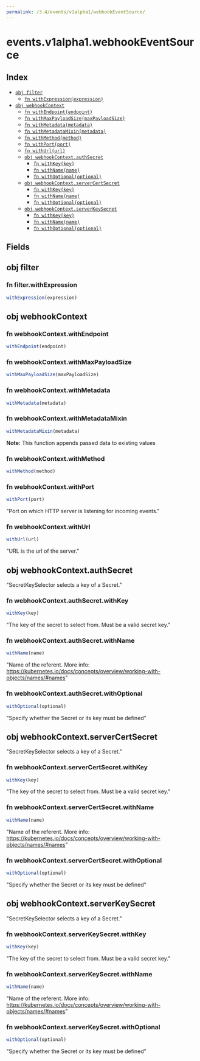 ```yaml
---
permalink: /3.4/events/v1alpha1/webhookEventSource/
---
```


# events.v1alpha1.webhookEventSource



## Index

* [`obj filter`](#obj-filter)
  * [`fn withExpression(expression)`](#fn-filterwithexpression)
* [`obj webhookContext`](#obj-webhookcontext)
  * [`fn withEndpoint(endpoint)`](#fn-webhookcontextwithendpoint)
  * [`fn withMaxPayloadSize(maxPayloadSize)`](#fn-webhookcontextwithmaxpayloadsize)
  * [`fn withMetadata(metadata)`](#fn-webhookcontextwithmetadata)
  * [`fn withMetadataMixin(metadata)`](#fn-webhookcontextwithmetadatamixin)
  * [`fn withMethod(method)`](#fn-webhookcontextwithmethod)
  * [`fn withPort(port)`](#fn-webhookcontextwithport)
  * [`fn withUrl(url)`](#fn-webhookcontextwithurl)
  * [`obj webhookContext.authSecret`](#obj-webhookcontextauthsecret)
    * [`fn withKey(key)`](#fn-webhookcontextauthsecretwithkey)
    * [`fn withName(name)`](#fn-webhookcontextauthsecretwithname)
    * [`fn withOptional(optional)`](#fn-webhookcontextauthsecretwithoptional)
  * [`obj webhookContext.serverCertSecret`](#obj-webhookcontextservercertsecret)
    * [`fn withKey(key)`](#fn-webhookcontextservercertsecretwithkey)
    * [`fn withName(name)`](#fn-webhookcontextservercertsecretwithname)
    * [`fn withOptional(optional)`](#fn-webhookcontextservercertsecretwithoptional)
  * [`obj webhookContext.serverKeySecret`](#obj-webhookcontextserverkeysecret)
    * [`fn withKey(key)`](#fn-webhookcontextserverkeysecretwithkey)
    * [`fn withName(name)`](#fn-webhookcontextserverkeysecretwithname)
    * [`fn withOptional(optional)`](#fn-webhookcontextserverkeysecretwithoptional)

## Fields

## obj filter



### fn filter.withExpression

```ts
withExpression(expression)
```



## obj webhookContext



### fn webhookContext.withEndpoint

```ts
withEndpoint(endpoint)
```



### fn webhookContext.withMaxPayloadSize

```ts
withMaxPayloadSize(maxPayloadSize)
```



### fn webhookContext.withMetadata

```ts
withMetadata(metadata)
```



### fn webhookContext.withMetadataMixin

```ts
withMetadataMixin(metadata)
```



**Note:** This function appends passed data to existing values

### fn webhookContext.withMethod

```ts
withMethod(method)
```



### fn webhookContext.withPort

```ts
withPort(port)
```

"Port on which HTTP server is listening for incoming events."

### fn webhookContext.withUrl

```ts
withUrl(url)
```

"URL is the url of the server."

## obj webhookContext.authSecret

"SecretKeySelector selects a key of a Secret."

### fn webhookContext.authSecret.withKey

```ts
withKey(key)
```

"The key of the secret to select from.  Must be a valid secret key."

### fn webhookContext.authSecret.withName

```ts
withName(name)
```

"Name of the referent. More info: https://kubernetes.io/docs/concepts/overview/working-with-objects/names/#names"

### fn webhookContext.authSecret.withOptional

```ts
withOptional(optional)
```

"Specify whether the Secret or its key must be defined"

## obj webhookContext.serverCertSecret

"SecretKeySelector selects a key of a Secret."

### fn webhookContext.serverCertSecret.withKey

```ts
withKey(key)
```

"The key of the secret to select from.  Must be a valid secret key."

### fn webhookContext.serverCertSecret.withName

```ts
withName(name)
```

"Name of the referent. More info: https://kubernetes.io/docs/concepts/overview/working-with-objects/names/#names"

### fn webhookContext.serverCertSecret.withOptional

```ts
withOptional(optional)
```

"Specify whether the Secret or its key must be defined"

## obj webhookContext.serverKeySecret

"SecretKeySelector selects a key of a Secret."

### fn webhookContext.serverKeySecret.withKey

```ts
withKey(key)
```

"The key of the secret to select from.  Must be a valid secret key."

### fn webhookContext.serverKeySecret.withName

```ts
withName(name)
```

"Name of the referent. More info: https://kubernetes.io/docs/concepts/overview/working-with-objects/names/#names"

### fn webhookContext.serverKeySecret.withOptional

```ts
withOptional(optional)
```

"Specify whether the Secret or its key must be defined"